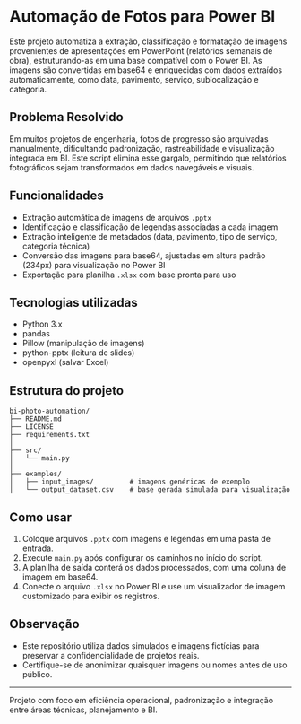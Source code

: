 # Automação de Fotos para Power BI

Este projeto automatiza a extração, classificação e formatação de imagens provenientes de apresentações em PowerPoint (relatórios semanais de obra), estruturando-as em uma base compatível com o Power BI. As imagens são convertidas em base64 e enriquecidas com dados extraídos automaticamente, como data, pavimento, serviço, sublocalização e categoria.

## Problema Resolvido

Em muitos projetos de engenharia, fotos de progresso são arquivadas manualmente, dificultando padronização, rastreabilidade e visualização integrada em BI. Este script elimina esse gargalo, permitindo que relatórios fotográficos sejam transformados em dados navegáveis e visuais.

## Funcionalidades

- Extração automática de imagens de arquivos `.pptx`
- Identificação e classificação de legendas associadas a cada imagem
- Extração inteligente de metadados (data, pavimento, tipo de serviço, categoria técnica)
- Conversão das imagens para base64, ajustadas em altura padrão (234px) para visualização no Power BI
- Exportação para planilha `.xlsx` com base pronta para uso

## Tecnologias utilizadas

- Python 3.x
- pandas
- Pillow (manipulação de imagens)
- python-pptx (leitura de slides)
- openpyxl (salvar Excel)

## Estrutura do projeto

```
bi-photo-automation/
├── README.md
├── LICENSE
├── requirements.txt
│
├── src/
│   └── main.py
│
├── examples/
│   ├── input_images/         # imagens genéricas de exemplo
│   └── output_dataset.csv    # base gerada simulada para visualização
```

## Como usar

1. Coloque arquivos `.pptx` com imagens e legendas em uma pasta de entrada.
2. Execute `main.py` após configurar os caminhos no início do script.
3. A planilha de saída conterá os dados processados, com uma coluna de imagem em base64.
4. Conecte o arquivo `.xlsx` no Power BI e use um visualizador de imagem customizado para exibir os registros.

## Observação

- Este repositório utiliza dados simulados e imagens fictícias para preservar a confidencialidade de projetos reais.
- Certifique-se de anonimizar quaisquer imagens ou nomes antes de uso público.

---

Projeto com foco em eficiência operacional, padronização e integração entre áreas técnicas, planejamento e BI.
